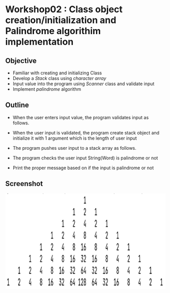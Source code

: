# Workshop02 : Class object creation/initialization and Palindrome algorithim implementation

## Objective
* Familiar with creating and initializing Class
* Develop a *Stack* class using *character array* 
* Input value into the program using *Scanner* class and validate input
* Implement *palindrome* algorithm

## Outline
* When the user enters input value, the program validates input as follows.

* When the user input is validated, the program create stack object and initialize it with 1 argument which is the length of user input
* The program pushes user input to a stack array as follows.

* The program checks the user input String(Word) is palindrome or not

* Print the proper message based on if the input is palindrome or not

## Screenshot
<img src="https://github.com/chanlenium/Java/blob/main/01_Introduction%20to%20Java/workshop01_screenshot.png" width="600" height="300" />
